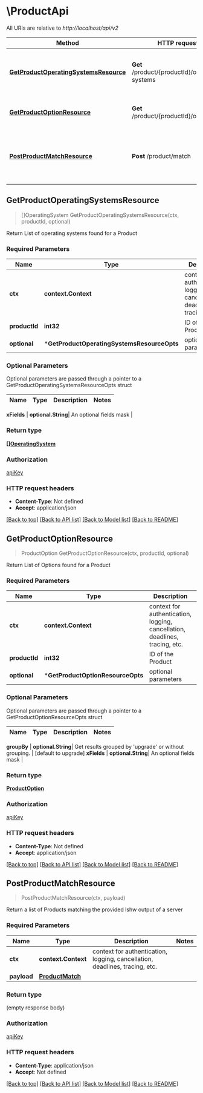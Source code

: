 # \ProductApi

All URIs are relative to *http://localhost/api/v2*

Method | HTTP request | Description
------------- | ------------- | -------------
[**GetProductOperatingSystemsResource**](ProductApi.md#GetProductOperatingSystemsResource) | **Get** /product/{productId}/operating-systems | Return List of operating systems found for a Product
[**GetProductOptionResource**](ProductApi.md#GetProductOptionResource) | **Get** /product/{productId}/options | Return List of Options found for a Product
[**PostProductMatchResource**](ProductApi.md#PostProductMatchResource) | **Post** /product/match | Return a list of Products matching the provided lshw output of a server



## GetProductOperatingSystemsResource

> []OperatingSystem GetProductOperatingSystemsResource(ctx, productId, optional)

Return List of operating systems found for a Product

### Required Parameters


Name | Type | Description  | Notes
------------- | ------------- | ------------- | -------------
**ctx** | **context.Context** | context for authentication, logging, cancellation, deadlines, tracing, etc.
**productId** | **int32**| ID of the Product | 
 **optional** | ***GetProductOperatingSystemsResourceOpts** | optional parameters | nil if no parameters

### Optional Parameters

Optional parameters are passed through a pointer to a GetProductOperatingSystemsResourceOpts struct


Name | Type | Description  | Notes
------------- | ------------- | ------------- | -------------

 **xFields** | **optional.String**| An optional fields mask | 

### Return type

[**[]OperatingSystem**](OperatingSystem.md)

### Authorization

[apiKey](../README.md#apiKey)

### HTTP request headers

- **Content-Type**: Not defined
- **Accept**: application/json

[[Back to top]](#) [[Back to API list]](../README.md#documentation-for-api-endpoints)
[[Back to Model list]](../README.md#documentation-for-models)
[[Back to README]](../README.md)


## GetProductOptionResource

> ProductOption GetProductOptionResource(ctx, productId, optional)

Return List of Options found for a Product

### Required Parameters


Name | Type | Description  | Notes
------------- | ------------- | ------------- | -------------
**ctx** | **context.Context** | context for authentication, logging, cancellation, deadlines, tracing, etc.
**productId** | **int32**| ID of the Product | 
 **optional** | ***GetProductOptionResourceOpts** | optional parameters | nil if no parameters

### Optional Parameters

Optional parameters are passed through a pointer to a GetProductOptionResourceOpts struct


Name | Type | Description  | Notes
------------- | ------------- | ------------- | -------------

 **groupBy** | **optional.String**| Get results grouped by &#39;upgrade&#39; or without grouping. | [default to upgrade]
 **xFields** | **optional.String**| An optional fields mask | 

### Return type

[**ProductOption**](ProductOption.md)

### Authorization

[apiKey](../README.md#apiKey)

### HTTP request headers

- **Content-Type**: Not defined
- **Accept**: application/json

[[Back to top]](#) [[Back to API list]](../README.md#documentation-for-api-endpoints)
[[Back to Model list]](../README.md#documentation-for-models)
[[Back to README]](../README.md)


## PostProductMatchResource

> PostProductMatchResource(ctx, payload)

Return a list of Products matching the provided lshw output of a server

### Required Parameters


Name | Type | Description  | Notes
------------- | ------------- | ------------- | -------------
**ctx** | **context.Context** | context for authentication, logging, cancellation, deadlines, tracing, etc.
**payload** | [**ProductMatch**](ProductMatch.md)|  | 

### Return type

 (empty response body)

### Authorization

[apiKey](../README.md#apiKey)

### HTTP request headers

- **Content-Type**: application/json
- **Accept**: Not defined

[[Back to top]](#) [[Back to API list]](../README.md#documentation-for-api-endpoints)
[[Back to Model list]](../README.md#documentation-for-models)
[[Back to README]](../README.md)

